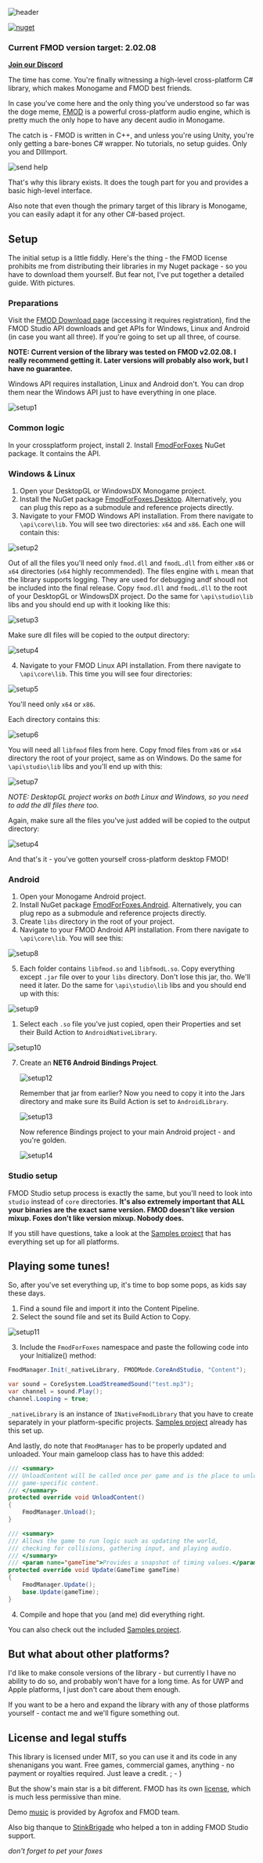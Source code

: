 ﻿

![header](/pics/ebites.png)


[![nuget](https://badgen.net/nuget/v/FmodForFoxes?icon=nuget)](https://www.nuget.org/packages/FmodForFoxes)

### Current FMOD version target: 2.02.08

[**Join our Discord**](https://discord.gg/wgBb7cqGhC)


The time has come. You're finally witnessing a high-level cross-platform C# library, which makes Monogame and FMOD best friends.

In case you've come here and the only thing you've understood so far was the doge meme, [FMOD](https://fmod.com) is a powerful cross-platform audio engine, which is pretty much the only hope to have any decent audio in Monogame. 

The catch is - FMOD is written in C++, and unless you're using Unity, you're only getting a bare-bones C# wrapper. No tutorials, no setup guides. Only you and DllImport.

![send help](/pics/help.png)


That's why this library exists. It does the tough part for you and provides a basic high-level interface. 

Also note that even though the primary target of this library is Monogame, you can easily adapt it for any other C#-based project.

## Setup

The initial setup is a little fiddly. Here's the thing - the FMOD license prohibits me from distributing their libraries in my Nuget package - so you have to download them yourself. 
But fear not, I've put together a detailed guide. With pictures.

### Preparations

Visit the [FMOD Download page](https://www.fmod.com/download) (accessing it requires registration), find the FMOD Studio API downloads and get APIs for Windows, Linux and Android (in case you want all three). If you're going to set up all three, of course.

**NOTE: Current version of the library was tested on FMOD v2.02.08. I really recommend getting it. Later versions will probably also work, but I have no guarantee.**


Windows API requires installation, Linux and Android don't. You can drop them near the Windows API just to have everything in one place.

![setup1](/pics/setup1.png)

### Common logic

In your crossplatform project, install 2. Install [FmodForFoxes](https://www.nuget.org/packages/FmodForFoxes/) NuGet package. It contains the API.

### Windows & Linux

1. Open your DesktopGL or WindowsDX Monogame project.
2. Install the NuGet package [FmodForFoxes.Desktop](https://www.nuget.org/packages/FmodForFoxes.Desktop/). Alternatively, you can plug this repo as a submodule and reference projects directly.
3. Navigate to your FMOD Windows API installation. From there navigate to `\api\core\lib`. You will see two directories: `x64` and `x86`. Each one will contain this:

![setup2](/pics/setup2.png)


Out of all the files you'll need only `fmod.dll` and `fmodL.dll` from either `x86` or `x64` directories (`x64` highly recommended). The files engine with `L` mean that the library supports logging. They are used for debugging andf shoudl not be included into the final release. Copy `fmod.dll` and `fmodL.dll` to the root of your DesktopGL or WindowsDX project. Do the same for `\api\studio\lib` libs and you should end up with it looking like this:


![setup3](/pics/setup3.png)

Make sure dll files will be copied to the output directory:

![setup4](/pics/setup4.png)

4. Navigate to your FMOD Linux API installation. From there navigate to `\api\core\lib`. This time you will see four directories: 

![setup5](/pics/setup5.png)

You'll need only `x64` or `x86`.

Each directory contains this:

![setup6](/pics/setup6.png)

You will need all `libfmod` files from here. Copy fmod files from `x86` or `x64` directory the root of your project, same as on Windows. Do the same for `\api\studio\lib` libs and you'll end up with this:

![setup7](/pics/setup7.png)

*NOTE: DesktopGL project works on both Linux and Windows, so you need to add the dll files there too.*

Again, make sure all the files you've just added will be copied to the output directory:

![setup4](/pics/setup4.png)

And that's it - you've gotten yourself cross-platform desktop FMOD!

### Android

1. Open your Monogame Android project.
2. Install NuGet package [FmodForFoxes.Android](https://www.nuget.org/packages/FmodForFoxes.Android/). Alternatively, you can plug repo as a submodule and reference projects directly.
3. Create `libs` directory in the root of your project.
4. Navigate to your FMOD Android API installation. From there navigate to  `\api\core\lib`. You will see this:

![setup8](/pics/setup8.png)

5. Each folder contains `libfmod.so` and `libfmodL.so`. 
Copy everything except `.jar` file over to your `libs` directory. Don't lose this jar, tho. We'll need it later. Do the same for `\api\studio\lib` libs and you should end up with this:

![setup9](/pics/setup9.png)

1. Select each `.so` file you've just copied, open their Properties and set their Build Action to `AndroidNativeLibrary`.

![setup10](/pics/setup10.png)

7. Create an **NET6 Android Bindings Project**.

   ![setup12](/pics/setup12.png)

   Remember that jar from earlier? Now you need to copy it into the Jars directory and make sure its Build Action is set to `AndroidLibrary`.

   ![setup13](/pics/setup13.png)

   Now reference Bindings project to your main Android project - and you're golden. 

   ![setup14](/pics/setup14.png)


### Studio setup

FMOD Studio setup process is exactly the same, but you'll need to look into `studio` instead of `core` directories. 
**It's also extremely important that ALL your binaries are the exact same version. 
FMOD doesn't like version mixup. Foxes don't like version mixup. Nobody does.** 

If you still have questions, take a look at the [Samples project](/Samples) that has everything set up for all platforms.

## Playing some tunes!

So, after you've set everything up, it's time to bop some pops, as kids say these days.

1. Find a sound file and import it into the Content Pipeline.
2. Select the sound file and set its Build Action to Copy. 

![setup11](/pics/setup11.png)

3. Include the `FmodForFoxes` namespace and paste the following code into your
Initialize() method:
```cs
FmodManager.Init(_nativeLibrary, FMODMode.CoreAndStudio, "Content");

var sound = CoreSystem.LoadStreamedSound("test.mp3");
var channel = sound.Play();
channel.Looping = true;
```

`_nativeLibrary` is an instance of `INativeFmodLibrary` that you have to create separately in your platform-specific projects. [Samples project](/Samples) already has this set up.

And lastly, do note that `FmodManager` has to be properly updated and unloaded. Your main gameloop class has to have this added:

```cs
/// <summary>
/// UnloadContent will be called once per game and is the place to unload
/// game-specific content.
/// </summary>
protected override void UnloadContent()
{
	FmodManager.Unload();
}

/// <summary>
/// Allows the game to run logic such as updating the world,
/// checking for collisions, gathering input, and playing audio.
/// </summary>
/// <param name="gameTime">Provides a snapshot of timing values.</param>
protected override void Update(GameTime gameTime)
{
	FmodManager.Update();
	base.Update(gameTime);
}
```

4. Compile and hope that you (and me) did everything right.

You can also check out the included [Samples project](/Samples). 

## But what about other platforms?

I'd like to make console versions of the library - but currently I have no ability
to do so, and probably won't have for a long time. As for UWP and Apple platforms,
I just don't care about them enough. 

If you want to be a hero and expand the library with any of those platforms yourself - 
contact me and we'll figure something out.


## License and legal stuffs

This library is licensed under MIT, so you can use it and its code in any 
shenanigans you want. Free games, commercial games, anything - no payment or 
royalties required. Just leave a credit. ; - )

But the show's main star is a bit different. FMOD has its own [license](https://fmod.com/licensing#faq), 
which is much less permissive than mine. 

Demo [music](https://www.youtube.com/watch?v=zZ81qi90E-Y) is provided by Agrofox and FMOD team.



Also big thanque to [StinkBrigade](https://github.com/StinkBrigade) who helped a ton in adding FMOD Studio support.

*don't forget to pet your foxes*
